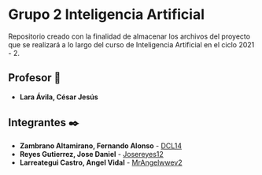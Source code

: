 # Grupo 2 Inteligencia Artificial
Repositorio creado con la finalidad de almacenar los archivos del proyecto que se realizará a lo largo del curso de Inteligencia Artificial en el ciclo 2021 - 2.
## Profesor 📌
* **Lara Ávila, César Jesús**
## Integrantes ✒️
* **Zambrano Altamirano, Fernando Alonso** - [DCL14](https://github.com/DCL14)
* **Reyes Gutierrez, Jose Daniel** - [Josereyes12](https://github.com/Josereyes12)
* **Larreategui Castro, Angel Vidal** - [MrAngelwwev2](https://github.com/MrAngelwwev2)
